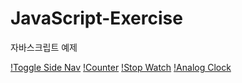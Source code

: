 # JavaScript-Exercise
자바스크립트 예제

[!Toggle Side Nav](https://github.com/Sub2n/JavaScript-Exercise/blob/master/toggle-side-nav.html)
[!Counter](https://github.com/Sub2n/JavaScript-Exercise/blob/master/counter.html)
[!Stop Watch](https://github.com/Sub2n/JavaScript-Exercise/blob/master/stop-watch.html)
[!Analog Clock](https://github.com/Sub2n/JavaScript-Exercise/blob/master/analog-clock.html)

